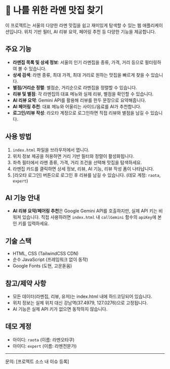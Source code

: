 # 🍜 나를 위한 라멘 맛집 찾기

이 프로젝트는 서울의 다양한 라멘 맛집을 쉽고 재미있게 탐색할 수 있는 웹 애플리케이션입니다. 위치 기반 필터, AI 리뷰 요약, 페어링 추천 등 다양한 기능을 제공합니다.

## 주요 기능

- **라멘집 목록 및 상세 정보**: 서울의 인기 라멘집을 종류, 가격, 거리 등으로 필터링하여 볼 수 있습니다.
- **상세 검색**: 라멘 종류, 최대 가격, 최대 거리로 원하는 맛집을 빠르게 찾을 수 있습니다.
- **별점/거리순 정렬**: 별점순, 거리순으로 라멘집을 정렬할 수 있습니다.
- **리뷰 및 별점**: 각 라멘집의 대표 메뉴와 실제 리뷰, 별점을 확인할 수 있습니다.
- **AI 리뷰 요약**: Gemini API를 활용해 리뷰를 한두 문장으로 요약해줍니다.
- **AI 페어링 추천**: 대표 메뉴와 어울리는 사이드/음료를 AI가 추천합니다.
- **로그인/리뷰 작성**: 라오타 계정으로 로그인하면 직접 리뷰와 별점을 남길 수 있습니다.

## 사용 방법

1. `index.html` 파일을 브라우저에서 엽니다.
2. 위치 정보 제공을 허용하면 거리 기반 필터와 정렬이 활성화됩니다.
3. 좌측 필터에서 라멘 종류, 가격, 거리 조건을 선택해 맛집을 탐색하세요.
4. 라멘집 카드를 클릭하면 상세 정보, 리뷰, AI 기능, 리뷰 작성 폼이 나타납니다.
5. [라오타 로그인] 버튼으로 로그인 후 리뷰를 남길 수 있습니다. (데모 계정: `raota`, `expert`)

## AI 기능 안내
- **AI 리뷰 요약/페어링 추천**은 Google Gemini API를 호출하지만, 실제 API 키는 비워져 있습니다. 직접 사용하려면 `index.html` 내 `callGemini` 함수의 `apiKey`에 본인 키를 입력하세요.

## 기술 스택
- HTML, CSS (TailwindCSS CDN)
- 순수 JavaScript (프레임워크 없이 동작)
- Google Fonts (도현, 고운돋움)

## 참고/제약 사항
- 모든 데이터(라멘집, 리뷰, 유저)는 index.html 내에 하드코딩되어 있습니다.
- 위치 정보는 실제 위치 대신 강남역(37.4979, 127.0276)으로 고정됩니다.
- AI 기능은 실제 API 키가 없으면 동작하지 않습니다.

## 데모 계정
- 아이디: `raota` (이름: 라멘오타쿠)
- 아이디: `expert` (이름: 라멘전문가)

---

문의: [프로젝트 소스 내 이슈 등록]
